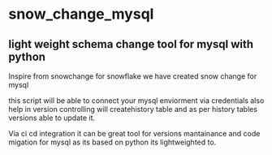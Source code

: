 # snow_change_mysql
## light weight schema change tool for mysql  with python 
Inspire from snowchange for snowflake we have created snow change for mysql

this script will be able to connect your mysql enviorment via credentials also help in version controlling will createhistory table and as per history tables versions able to update it.

Via ci cd integration it can be great tool for versions mantainance and code migation for mysql as its based on python its lightweighted to.

